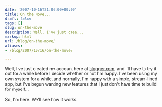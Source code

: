 ```yaml
---
date: '2007-10-16T21:04:00+00:00'
title: On the Move...
draft: false
tags: []
slug: on-the-move
description: Well, I've just crea...
markup: html
url: /blog/on-the-move/
aliases:
- /blog/2007/10/16/on-the-move/

---
```


Well, I've just created my account here at <a href="http://www.blogger.com/">blogger.com</a>, and I'll have to try it out for a while before I decide whether or not I'm happy.  I've been using my own system for a while, and normally, I'm happy with a simple, stream-lined app, but I've begun wanting new features that I just don't have time to build for myself...<br /><br />So, I'm here.  We'll see how it works.<div class="blogger-post-footer"><img width='1' height='1' src='https://blogger.googleusercontent.com/tracker/4123748873183487963-7263461531173609314?l=bradmontgomery.blogspot.com' alt='' /></div>